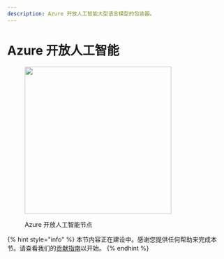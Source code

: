 ```yaml
---
description: Azure 开放人工智能大型语言模型的包装器。
---
```


# Azure 开放人工智能

<figure><img src="broken-reference" alt="" width="336"><figcaption><p>Azure 开放人工智能节点</p></figcaption></figure>

{% hint style="info" %}
本节内容正在建设中。感谢您提供任何帮助来完成本节。请查看我们的[贡献指南](../../../contributing/)以开始。
{% endhint %}
